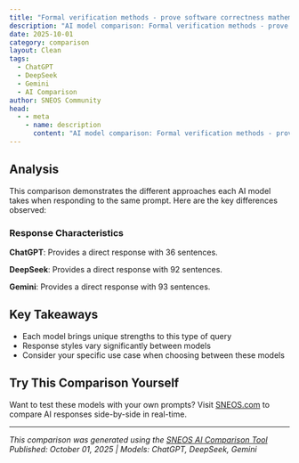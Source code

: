 ```yaml
---
title: "Formal verification methods - prove software correctness mathematically"
description: "AI model comparison: Formal verification methods - prove software correctness mathematically..."
date: 2025-10-01
category: comparison
layout: Clean
tags:
  - ChatGPT
  - DeepSeek
  - Gemini
  - AI Comparison
author: SNEOS Community
head:
  - - meta
    - name: description
      content: "AI model comparison: Formal verification methods - prove software correctness mathematically..."
---
```


<ChatComparison
  title="Formal verification methods - prove software correctness mathematically"
  prompt="Formal verification methods - prove software correctness mathematically"
  :responses='{"ChatGPT": "Formal verification methods are techniques used to mathematically prove the correctness of software with respect to a formal specification. Unlike traditional testing, which can only show the presence of bugs, formal verification aims to demonstrate that a program meets its specification in all possible cases, providing a higher level of assurance.\n\n### Key Concepts in Formal Verification\n\n1. **Formal Specification** \n A precise, mathematical description of the software\u2019s desired behavior. This can be expressed using formal languages like:\n - Predicate logic\n - Temporal logic (e.g., Linear Temporal Logic, Computation Tree Logic)\n - Algebraic specifications\n\n2. **Program Model** \n An abstract representation of the software, suitable for mathematical reasoning. Common models include:\n - State machines\n - Transition systems\n - Control flow graphs\n - Hoare logic triples\n\n3. **Verification Conditions** \n Logical statements derived from the program and its specification that must hold true for correctness. These are propositions like:\n - Preconditions and postconditions (Hoare logic)\n - Invariants (conditions that remain true throughout execution)\n - Safety and liveness properties\n\n4. **Proof Techniques** \n Methods used to demonstrate that verification conditions hold:\n - **Model checking:** Systematically explores all states of a finite-state model to verify properties.\n - **Theorem proving:** Uses deductive reasoning and automated or interactive theorem provers to prove correctness.\n - **Abstract interpretation:** Approximates program behaviors to guarantee properties.\n - **Symbolic execution:** Analyzes program paths with symbolic inputs.\n\n### Steps in Formal Verification\n\n1. **Specify the requirements** formally.\n2. **Model the software system** at an appropriate abstraction level.\n3. **Define properties to be verified** (e.g., safety, liveness).\n4. **Generate verification conditions** from the model and properties.\n5. **Prove these conditions** using theorem provers or model checkers.\n6. **Analyze the result:** If proofs succeed, the software is mathematically correct relative to the specification; if not, counterexamples show where the program fails.\n\n### Examples of Formal Verification Tools\n\n- **Model checkers:** SPIN, NuSMV, UPPAAL \n- **Theorem provers:** Coq, Isabelle/HOL, HOL Light, PVS \n- **Static analyzers using formal methods:** Frama-C, Dafny\n\n### Formal Verification Use Cases\n\n- Safety-critical systems (aviation, medical devices, automotive) where errors can have severe consequences.\n- Cryptographic protocol validation to ensure security.\n- Compiler correctness and hardware verification.\n\n---\n\n### Summary\n\nFormal verification mathematically proves that software satisfies its specifications by:\n\n- Defining a formal specification.\n- Modeling the software behavior.\n- Using logical reasoning to show the software adheres to its specification in all cases.\n\nThis process helps to ensure software correctness beyond traditional testing approaches.", "DeepSeek": "Of course. This is an excellent and deep topic. Formal verification is the ultimate aspiration for ensuring software correctness, moving beyond testing (which can only find bugs, not prove their absence) to mathematical proof.\n\nLet\u0027s break it down systematically.\n\n### What is Formal Verification?\n\n**Formal Verification** is the process of using mathematically rigorous techniques to prove or disprove the correctness of a system (hardware or software) with respect to a formal **specification**.\n\nThe core idea is to model the system and its desired properties in a formal language with precise mathematical semantics. Then, using logical reasoning and automated tools, we prove that the model satisfies the properties.\n\n---\n\n### Core Components\n\nEvery formal verification effort has three essential parts:\n\n1. **The System Model (M):** A mathematical representation of the program\u0027s behavior. This could be the source code itself (in languages like Dafny, F*, or SPARK Ada) or an abstract model of it (like a state machine in TLA\u002B or a circuit in a hardware description language).\n2. **The Formal Specification (\u03C6 - \u0022phi\u0022):** A precise, unambiguous statement of what the system *should* do. This is often broken down into:\n * **Invariants:** Conditions that must always be true (e.g., \u0022the balance of a bank account must never be negative\u0022).\n * **Pre- and Post-conditions:** For a function or operation, what must be true before it is called (precondition) and what it guarantees will be true after it finishes (postcondition).\n * **Temporal Properties:** For concurrent systems, properties about the order of events (e.g., \u0022a request will eventually be granted\u0022).\n3. **The Proof Method (P):** The technique and tool used to establish that \u0060M \u22A8 \u03C6\u0060 (the model M satisfies the property \u03C6).\n\n---\n\n### Key Methods and Techniques\n\nFormal verification isn\u0027t a single technique but a family of methods. Here are the most prominent ones:\n\n#### 1. Deductive Verification (Theorem Proving)\n\nThis is the most direct interpretation of \u0022mathematical proof.\u0022 It involves:\n* **How it works:** The program and its specification are expressed as formulas in a logical system (e.g., Hoare Logic). A **proof assistant** (like Coq, Isabelle/HOL, or Lean) or an **automated theorem prover** is used to construct a formal, step-by-step proof that the code satisfies the specification.\n* **Analogy:** Writing a geometric proof in high school, but checked by an infallible computer.\n* **Strengths:** Extremely powerful and expressive. Can handle complex, unbounded problems (e.g., verifying a sorting algorithm works for arrays of *any* size).\n* **Weaknesses:** Can require significant human expertise, guidance, and time. It\u0027s often compared to \u0022software engineering at the research level.\u0022\n* **Tools:** Coq, Isabelle/HOL, Lean, Dafny, F*, Why3.\n\n#### 2. Model Checking\n\nThis is an automated, highly scalable technique, especially for concurrent and state-based systems.\n* **How it works:** The system is modeled as a finite-state machine. The verifier exhaustively explores all possible states and transitions of the model to check if the specification holds. If it finds a violation, it produces a **counterexample**\u2014a concrete sequence of steps that leads to the error.\n* **Analogy:** A super-powered maze solver that checks every single path to see if any lead to a \u0022bad\u0022 room.\n* **Strengths:** Fully automated. Provides counterexamples, which are incredibly valuable for debugging. Excellent for verifying protocols, hardware designs, and concurrent algorithms.\n* **Weaknesses:** Suffers from the **\u0022state explosion problem.\u0022** The number of states grows exponentially with the system\u0027s complexity, making it infeasible for very large or unbounded systems.\n* **Tools:** TLC (for TLA\u002B), NuSMV, SPIN, CBMC.\n\n#### 3. Abstract Interpretation\n\nThis is a foundational theory used to build powerful static analyzers.\n* **How it works:** Instead of reasoning about exact values, it approximates program behavior by \u0022executing\u0022 the program with abstract values (e.g., instead of a specific integer, it tracks whether a variable is *positive, negative, or zero*). It computes an over-approximation of all possible program states.\n* **Analogy:** Determining that a glass is always at least half-full by only tracking the \u0022full/empty\u0022 property, not the exact water level.\n* **Strengths:** Highly scalable and efficient. Good for proving the absence of broad classes of runtime errors (e.g., buffer overflows, division by zero, null pointer dereferences).\n* **Weaknesses:** Can produce **false positives** (warnings about errors that cannot actually occur in a real execution) because it over-approximates.\n* **Tools:** Astr\u00E9e (for critical avionics software), Polyspace, Frama-C.\n\n---\n\n### The Workflow in Practice\n\nA typical formal verification process looks like this:\n\n1. **Formalize Requirements:** Translate vague requirements (\u0022the system must be secure\u0022) into precise, mathematical specifications.\n2. **Model the System:** Write the code in a verifiable language or create an abstract model of it.\n3. **Annotate:** Embed the specifications (invariants, pre/post-conditions) into the code/model.\n4. **Run the Verifier:** Use the chosen tool (theorem prover, model checker, abstract interpreter) to attempt the proof.\n5. **Iterate:**\n * If the proof fails, analyze the **counterexample** or error message. Fix the bug in the code or refine the specification/model.\n * If the proof succeeds, you have a high degree of confidence that the system is correct with respect to your specification.\n\n---\n\n### Real-World Applications and Trade-offs\n\n* **Where it\u0027s used:** Safety-critical systems are the primary domain.\n * **Aerospace:** Flight control software (Airbus uses SPARK Ada).\n * **Microprocessors:** Intel and AMD use formal verification (especially model checking) to prove correctness of floating-point units and complex protocols.\n * **Operating Systems:** seL4 is a microkernel with a complete, machine-checked formal proof of functional correctness, ensuring the absence of bugs like buffer overflows.\n * **Blockchain:** Smart contracts in Ethereum are increasingly verified using tools like Certora to prevent catastrophic financial losses.\n * **Security Protocols:** Proving properties of cryptographic protocols.\n\n* **Trade-offs:**\n * **Cost vs. Rigor:** Formal verification requires a significant upfront investment in expertise and time. It\u0027s justified when the cost of failure is extremely high (plane crash, security breach).\n * **Specification is Key:** You can only prove what you specify. A flaw in the specification itself (you proved the wrong thing) is still possible. **\u0022Garbage in, garbage out\u0022** applies.\n * **Not a Silver Bullet:** It proves that the *model* is correct, but there can be a gap between the model and the real-world execution (e.g., compiler bugs, hardware faults).\n\n### Conclusion\n\nFormal verification represents the pinnacle of software assurance. By moving from **testing** (which is empirical and sample-based) to **proof** (which is exhaustive and logical), it offers a guarantee of correctness that is otherwise unattainable. While its high cost currently limits it to critical systems, advances in automation (like SMT solvers driving tools like Dafny) are making these powerful techniques more accessible for a broader range of software development.", "Gemini": "## Formal Verification Methods: Proving Software Correctness Mathematically\n\nFormal verification is a set of techniques used to rigorously prove the correctness of a system, often software, using mathematical methods. Instead of relying on testing, which can only demonstrate the presence of bugs, formal verification aims to guarantee the *absence* of bugs. This is crucial for safety-critical, security-sensitive, and high-reliability systems.\n\n**Key Concepts:**\n\n* **Formal Specification:** A precise and unambiguous description of what the system *should* do, expressed in a formal language (e.g., logic, automata, process algebras). This defines the system\u0027s intended behavior.\n* **Formal Model:** A mathematical representation of the system\u0027s design or implementation. This model captures the system\u0027s state, transitions, and interactions.\n* **Verification Algorithm:** A mathematical algorithm (e.g., model checking, theorem proving) that checks whether the formal model satisfies the formal specification.\n* **Correctness Guarantee:** If the verification algorithm succeeds, it provides a mathematical proof that the system meets its specification.\n\n**Common Formal Verification Methods:**\n\nHere\u0027s an overview of some widely used formal verification techniques:\n\n1. **Model Checking:**\n\n * **Principle:** Systematically explores all possible states of the formal model to check if it satisfies the specification.\n * **Process:**\n * Define a formal model of the system, often using a state machine or transition system.\n * Express the desired properties as temporal logic formulas (e.g., LTL, CTL). Temporal logic allows you to reason about the system\u0027s behavior over time.\n * The model checker algorithm (e.g., symbolic model checking, bounded model checking) systematically explores all reachable states.\n * If a violation of the specification is found, the model checker typically provides a counterexample, which is a sequence of states leading to the error.\n * **Advantages:**\n * Fully automatic (once the model and specification are defined).\n * Provides counterexamples that help in debugging.\n * Well-suited for verifying concurrent systems and hardware designs.\n * **Disadvantages:**\n * State explosion problem: The number of states can grow exponentially with the complexity of the system, making verification intractable.\n * Requires abstracting the system to a manageable size, which might introduce inaccuracies.\n * **Tools:** SPIN, NuSMV, UPPAAL, PRISM\n\n2. **Theorem Proving:**\n\n * **Principle:** Formally proves the correctness of the system using axioms, inference rules, and logical deduction.\n * **Process:**\n * Formalize the system\u0027s specification and implementation in a logic (e.g., higher-order logic, first-order logic).\n * Express the correctness property as a theorem.\n * Use a theorem prover (either interactive or automated) to construct a formal proof of the theorem. This involves applying logical rules and axioms to derive the desired conclusion from the assumptions.\n * **Advantages:**\n * Can handle complex systems and specifications.\n * Provides a high degree of confidence in correctness.\n * Suitable for verifying algorithms and mathematical properties.\n * **Disadvantages:**\n * Requires significant expertise in logic and theorem proving.\n * Often involves manual guidance of the proof process.\n * Can be time-consuming.\n * **Tools:** Isabelle/HOL, Coq, ACL2, PVS\n\n3. **Abstract Interpretation:**\n\n * **Principle:** Analyzes the system\u0027s behavior by considering an abstract (simplified) version of the system\u0027s state space.\n * **Process:**\n * Define an abstract domain that represents the concrete states of the system in a more coarse-grained manner (e.g., intervals, polyhedra).\n * Abstract the system\u0027s operations to operate on the abstract domain.\n * Iteratively compute the abstract state of the system until a fixed point is reached.\n * Analyze the abstract state to determine if it satisfies the desired properties.\n * **Advantages:**\n * Scalable to large systems.\n * Can detect a wide range of errors, including buffer overflows, division by zero, and null pointer dereferences.\n * Automated.\n * **Disadvantages:**\n * May produce false positives (spurious warnings).\n * The accuracy of the analysis depends on the choice of the abstract domain.\n * **Tools:** Astr\u00E9e, Polyspace\n\n4. **Static Analysis (with formal underpinnings):**\n\n * **Principle:** Analyzes the source code of a program without executing it to identify potential errors and violations of coding standards. While not always \u0022fully formal,\u0022 static analysis tools increasingly incorporate formal methods principles.\n * **Process:**\n * Parse the source code and build an abstract syntax tree (AST).\n * Perform various analyses on the AST, such as data flow analysis, control flow analysis, and type checking.\n * Identify potential errors and violations based on predefined rules and patterns.\n * **Advantages:**\n * Scalable to large codebases.\n * Can detect errors early in the development cycle.\n * Automated.\n * **Disadvantages:**\n * May produce false positives.\n * The effectiveness of the analysis depends on the quality of the rules and patterns.\n * **Tools:** Coverity, FindBugs, SonarQube (with rule-based static analysis plugins incorporating formal concepts).\n\n5. **Deductive Verification (using Hoare Logic):**\n\n * **Principle:** Uses formal rules (Hoare triples) to reason about the effect of each program statement on the system\u0027s state and prove that the program satisfies its specification.\n * **Process:**\n * Define a specification using pre- and post-conditions (assertions about the program state before and after execution of a code block).\n * Annotate the code with loop invariants (assertions that hold true before and after each iteration of a loop).\n * Apply Hoare logic rules to derive the post-condition from the pre-condition, intermediate assertions, and the program code.\n * If the derived post-condition implies the desired post-condition, the code is proven to satisfy the specification.\n * **Advantages:**\n * Can verify complex programs with loops and recursion.\n * Provides a strong guarantee of correctness.\n * **Disadvantages:**\n * Requires significant manual effort to annotate the code with assertions and loop invariants.\n * Can be challenging to scale to large codebases.\n * **Tools:** Dafny, Frama-C, Why3\n\n**When to Use Formal Verification:**\n\nFormal verification is most beneficial in the following scenarios:\n\n* **Safety-critical systems:** Aerospace, automotive, medical devices, nuclear power plants, where failures can have catastrophic consequences.\n* **Security-sensitive systems:** Cryptography, operating systems, network protocols, where vulnerabilities can be exploited by attackers.\n* **High-reliability systems:** Databases, financial systems, telecommunications, where downtime can be costly.\n* **When testing is insufficient:** Complex concurrent systems or systems with rare but critical failure modes.\n* **When regulatory requirements mandate it:** Some industries have regulations requiring formal verification for certain types of systems.\n\n**Challenges of Formal Verification:**\n\n* **Complexity:** Formalizing the specification and building the formal model can be challenging and time-consuming.\n* **Scalability:** Verifying large and complex systems can be computationally expensive.\n* **Expertise:** Requires specialized knowledge of logic, formal methods, and verification tools.\n* **Cost:** Can be more expensive than traditional testing techniques, especially upfront.\n* **Abstraction:** Requires careful abstraction of the system to a manageable level of detail.\n* **The need for Formal Specifications:** Writing accurate and complete formal specifications can be difficult.\n\n**Conclusion:**\n\nFormal verification is a powerful set of techniques that can provide a high degree of confidence in the correctness of software and hardware systems. While it has its challenges, the benefits of formal verification can outweigh the costs in safety-critical, security-sensitive, and high-reliability applications. Choosing the right formal verification method depends on the specific characteristics of the system and the resources available. The trend is towards more automated and scalable techniques to make formal verification more accessible and practical for wider adoption in software development.\n"}' 
  published-date="11:35"
/>

## Analysis

This comparison demonstrates the different approaches each AI model takes when responding to the same prompt. Here are the key differences observed:

### Response Characteristics

**ChatGPT**: Provides a direct response with 36 sentences. 

**DeepSeek**: Provides a direct response with 92 sentences. 

**Gemini**: Provides a direct response with 93 sentences. 

## Key Takeaways

- Each model brings unique strengths to this type of query
- Response styles vary significantly between models
- Consider your specific use case when choosing between these models

## Try This Comparison Yourself

Want to test these models with your own prompts? Visit [SNEOS.com](https://sneos.com) to compare AI responses side-by-side in real-time.

---

*This comparison was generated using the [SNEOS AI Comparison Tool](https://sneos.com)*
*Published: October 01, 2025 | Models: ChatGPT, DeepSeek, Gemini*
